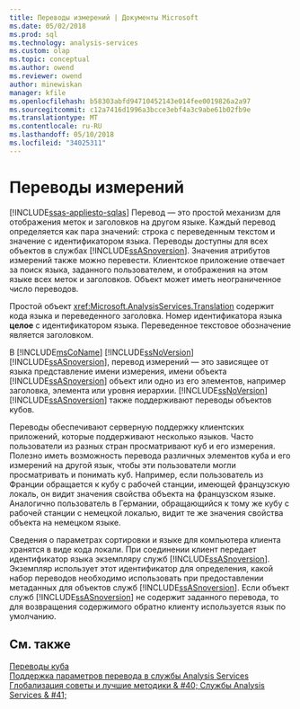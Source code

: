 ```yaml
---
title: Переводы измерений | Документы Microsoft
ms.date: 05/02/2018
ms.prod: sql
ms.technology: analysis-services
ms.custom: olap
ms.topic: conceptual
ms.author: owend
ms.reviewer: owend
author: minewiskan
manager: kfile
ms.openlocfilehash: b58303abfd94710452143e014fee0019826a2a97
ms.sourcegitcommit: c12a7416d1996a3bcce3ebf4a3c9abe61b02fb9e
ms.translationtype: MT
ms.contentlocale: ru-RU
ms.lasthandoff: 05/10/2018
ms.locfileid: "34025311"
---
```

# <a name="dimension-translations"></a>Переводы измерений
[!INCLUDE[ssas-appliesto-sqlas](../../includes/ssas-appliesto-sqlas.md)]
  Перевод — это простой механизм для отображения меток и заголовков на другом языке. Каждый перевод определяется как пара значений: строка с переведенным текстом и значение с идентификатором языка. Переводы доступны для всех объектов в службах [!INCLUDE[ssASnoversion](../../includes/ssasnoversion-md.md)]. Значения атрибутов измерений также можно перевести. Клиентское приложение отвечает за поиск языка, заданного пользователем, и отображения на этом языке всех меток и заголовков. Объект может иметь неограниченное число переводов.  
  
 Простой объект <xref:Microsoft.AnalysisServices.Translation> содержит кода языка и переведенного заголовка. Номер идентификатора языка **целое** с идентификатором языка. Переведенное текстовое обозначение является заголовком.  
  
 В [!INCLUDE[msCoName](../../includes/msconame-md.md)] [!INCLUDE[ssNoVersion](../../includes/ssnoversion-md.md)] [!INCLUDE[ssASnoversion](../../includes/ssasnoversion-md.md)], перевод измерений — это зависящее от языка представление имени измерения, имени объекта [!INCLUDE[ssASnoversion](../../includes/ssasnoversion-md.md)] объект или одно из его элементов, например заголовка, элемента или уровня иерархии. [!INCLUDE[ssNoVersion](../../includes/ssnoversion-md.md)] [!INCLUDE[ssASnoversion](../../includes/ssasnoversion-md.md)] также поддерживают переводы объектов кубов.  
  
 Переводы обеспечивают серверную поддержку клиентских приложений, которые поддерживают несколько языков. Часто пользователи из разных стран просматривают куб и его измерения. Полезно иметь возможность перевода различных элементов куба и его измерений на другой язык, чтобы эти пользователи могли просматривать и понимать куб. Например, если пользователь из Франции обращается к кубу с рабочей станции, имеющей французскую локаль, он видит значения свойства объекта на французском языке. Аналогично пользователь в Германии, обращающийся к тому же кубу с рабочей станции с немецкой локалью, видит те же значения свойства объекта на немецком языке.  
  
 Сведения о параметрах сортировки и языке для компьютера клиента хранятся в виде кода локали. При соединении клиент передает идентификатор языка экземпляру служб [!INCLUDE[ssASnoversion](../../includes/ssasnoversion-md.md)]. Экземпляр использует этот идентификатор для определения, какой набор переводов необходимо использовать при предоставлении метаданных для объектов служб [!INCLUDE[ssASnoversion](../../includes/ssasnoversion-md.md)]. Если объект служб [!INCLUDE[ssASnoversion](../../includes/ssasnoversion-md.md)] не содержит заданного перевода, то для возвращения содержимого обратно клиенту используется язык по умолчанию.  
  
## <a name="see-also"></a>См. также  
 [Переводы куба](../../analysis-services/multidimensional-models-olap-logical-cube-objects/cube-translations.md)   
 [Поддержка параметров перевода в службы Analysis Services](../../analysis-services/translation-support-in-analysis-services.md)   
 [Глобализация советы и лучшие методики & #40; Службы Analysis Services & #41;](../../analysis-services/globalization-tips-and-best-practices-analysis-services.md)  
  
  
